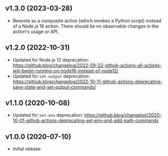 ## v1.3.0 (2023-03-28)

* Rewrote as a composite action (which invokes a Python script) instead of a Node.js 16 action.
  There should be no observable changes in the action's usage or API.

## v1.2.0 (2022-10-31)

* Updated for Node.js 12 deprecation:
  https://github.blog/changelog/2022-09-22-github-actions-all-actions-will-begin-running-on-node16-instead-of-node12/
* Updated for `set-output` deprecation:
  https://github.blog/changelog/2022-10-11-github-actions-deprecating-save-state-and-set-output-commands/

## v1.1.0 (2020-10-08)

* Updated for `set-env` deprecation:
  https://github.blog/changelog/2020-10-01-github-actions-deprecating-set-env-and-add-path-commands

## v1.0.0 (2020-07-10)

* Initial release.
